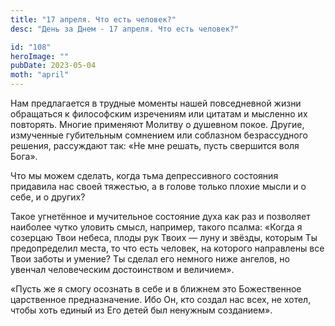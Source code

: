 ```yaml
---
title: "17 апреля. Что есть человек?"
desc: "День за Днем - 17 апреля. Что есть человек?"

id: "108"
heroImage: ""
pubDate: 2023-05-04
moth: "april"
---
```


Нам предлагается в трудные моменты нашей повседневной жизни обращаться к
философским изречениям или цитатам и мысленно их повторять. Многие применяют
Молитву о душевном покое. Другие, измученные губительным сомнением или
соблазном безрассудного решения, рассуждают так: «Не мне решать, пусть
свершится воля Бога».

Что мы можем сделать, когда тьма депрессивного состояния придавила нас своей
тяжестью, а в голове только плохие мысли и о себе, и о других?

Такое угнетённое и мучительное состояние духа как раз и позволяет наиболее
чутко уловить смысл, например, такого псалма: «Когда я созерцаю Твои небеса,
плоды рук Твоих — луну и звёзды, которым Ты предопределил места, то что есть
человек, на которого направлены все Твои заботы и умение? Ты сделал его
немного ниже ангелов, но увенчал человеческим достоинством и величием».

«Пусть же я смогу осознать в себе и в ближнем это Божественное царственное
предназначение. Ибо Он, кто создал нас всех, не хотел, чтобы хоть единый из
Его детей был ненужным созданием».
